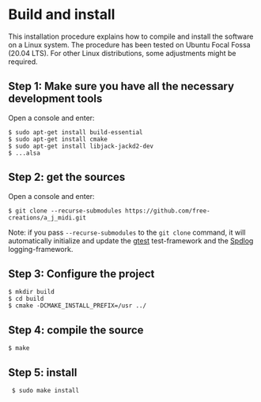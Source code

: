 # Build and install
This installation procedure explains how to compile and install the
software on a Linux system. 
The procedure has been tested on Ubuntu Focal Fossa (20.04 LTS).
For other Linux distributions, some adjustments might be required.

## Step 1: Make sure you have all the necessary development tools
    
Open a console and enter:

	$ sudo apt-get install build-essential
	$ sudo apt-get install cmake
    $ sudo apt-get install libjack-jackd2-dev
    $ ...alsa
    
## Step 2: get the sources

Open a console and enter:

    $ git clone --recurse-submodules https://github.com/free-creations/a_j_midi.git
    
Note: if you pass `--recurse-submodules` to the `git clone` command, 
it will automatically initialize and update the 
[gtest](https://github.com/google/googletest) test-framework
and the 
[Spdlog](https://github.com/gabime/spdlog) logging-framework.
    
## Step 3: Configure the project 

	$ mkdir build
	$ cd build
	$ cmake -DCMAKE_INSTALL_PREFIX=/usr ../

## Step 4: compile the source

	$ make
	
## Step 5: install
           
     $ sudo make install
